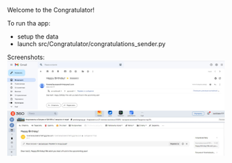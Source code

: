 Welcome to the Congratulator!


To run tha app:
- setup the data
- launch src/Congratulator/congratulations_sender.py

Screenshots:
![](https://github.com/JackSlater777/Congratulator/blob/main/img/1.jpg)
![](https://github.com/JackSlater777/Congratulator/blob/main/img/2.jpg)
